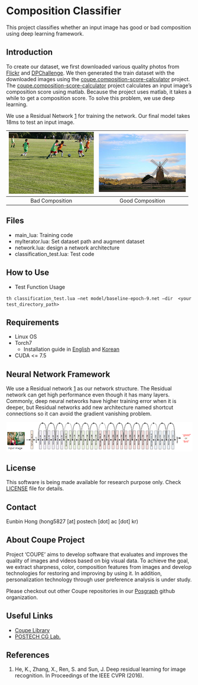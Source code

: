 # Composition Classifier #
This project classifies whether an input image has good or bad composition using deep learning framework.

## Introduction ##
To create our dataset, we first downloaded various quality photos from [Flickr](www.flickr.com) and [DPChallenge](www.dpchallenge.com). We then generated the train dataset with the downloaded images using the [coupe.composition-score-calculator](https://github.com/posgraph/coupe.composition-score-calculator) project. The [coupe.composition-score-calculator](https://github.com/posgraph/coupe.composition-score-calculator) project calculates an input image’s composition score using matlab. Because the project uses matlab, it takes a while to get a composition score. To solve this problem, we use deep learning.  
  
We use a Residual Network [1](#references) for training the network. Our final model takes 18ms to test an input image.  

|![Bad Composition](docs/images/bad_composition.png) |![Good Composition](docs/images/good_composition.png)|
|:-------------:|:--------------:|
|Bad Composition|Good Composition|

## Files ##
  * main_lua: Training code
  * myIterator.lua: Set dataset path and augment dataset
  * network.lua: design a network architecture
  * classification_test.lua: Test code
    
## How to Use ##
* Test Function Usage  
```
th classification_test.lua –net model/baseline-epoch-9.net –dir  <your test_directory_path>
```
## Requirements ##
* Linux OS
* Torch7
  * Installation guide in [English](http://www.jetsonhacks.com/2015/05/20/torch-7-scientific-computer-framework-with-cudnn-nvidia-jetson-tk1/) and [Korean](http://www.whydsp.org/279)
* CUDA <= 7.5

## Neural Network Framework ##
We use a Residual network [1](#references) as our network structure. The Residual network can get high performance even though it has many layers. Commonly, deep neural networks have higher training error when it is deeper, but Residual networks add new architecture named shortcut connections so it can avoid the gradient vanishing problem.

![Composition Network](docs/images/composition_network.png)

## License ##
This software is being made available for research purpose only. Check [LICENSE](LICENSE) file for details.  

## Contact ##
Eunbin Hong (hong5827 [at] postech [dot] ac [dot] kr)

## About Coupe Project ##
Project ‘COUPE’ aims to develop software that evaluates and improves the quality of images and videos based on big visual data. To achieve the goal, we extract sharpness, color, composition features from images and develop technologies for restoring and improving by using it. In addition, personalization technology through user preference analysis is under study.  
  
Please checkout out other Coupe repositories in our [Posgraph](https://github.com/posgraph) github organization.

## Useful Links ##

  * [Coupe Library](http://coupe.postech.ac.kr/)
  * [POSTECH CG Lab.](http://cg.postech.ac.kr/)
  
## References ##
1. He, K., Zhang, X., Ren, S. and Sun, J. Deep residual learning for image recognition. In Proceedings of the IEEE CVPR (2016). 
